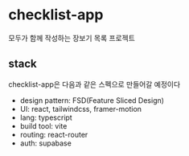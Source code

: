 # checklist-app

모두가 함께 작성하는 장보기 목록 프로젝트

## stack

checklist-app은 다음과 같은 스펙으로 만들어갈 예정이다

- design pattern: FSD(Feature Sliced Design)
- UI: react, tailwindcss, framer-motion
- lang: typescript
- build tool: vite
- routing: react-router
- auth: supabase
